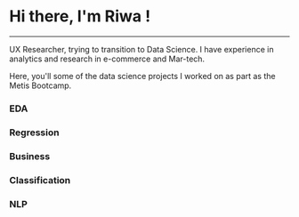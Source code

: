 # Hi there, I'm Riwa ! 
----------------------------------
UX Researcher, trying to transition to Data Science. I have experience in analytics and research in e-commerce and Mar-tech. 

Here, you'll some of the data science projects I worked on as part as the Metis Bootcamp. 

### EDA

### Regression 

### Business

### Classification 

### NLP

<!--
**RiwaSabri/RiwaSabri** is a ✨ _special_ ✨ repository because its `README.md` (this file) appears on your GitHub profile.

Here are some ideas to get you started:

- 🔭 I’m currently working on ...
- 🌱 I’m currently learning ...
- 👯 I’m looking to collaborate on ...
- 🤔 I’m looking for help with ...
- 💬 Ask me about ...
- 📫 How to reach me: ...
- 😄 Pronouns: ...
- ⚡ Fun fact: ...
-->

